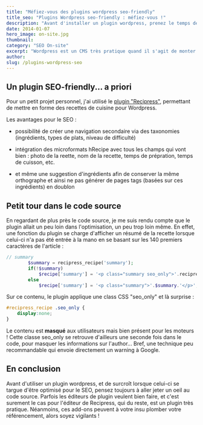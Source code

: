 ```yaml
---
title: "Méfiez-vous des plugins wordpress seo-friendly"
title_seo: "Plugins Wordpress seo-friendly : méfiez-vous !"
description: "Avant d'installer un plugin wordpress, prenez le temps de vérifier la façon dont il est codé pour éviter certains écueils. Démonstration ici avec Recipress."
date: 2014-01-07
hero_image: on-site.jpg
thumbnail:
category: "SEO On-site"
excerpt: "Wordpress est un CMS très pratique quand il s'agit de monter un petit projet sans devoir trop mettre les mains dans le cambouis. Le gros avantage est en effet de pouvoir utiliser la myriade de plugins disponibles pour greffer différentes fonctionnalités au site, sans même quitter la console d'admin. Pour autant, il convient de rester vigilant lors de l'utilisation d'un plugin. Retour d'expérience."
author:
slug: /plugins-wordpress-seo
---
```


## Un plugin SEO-friendly... a priori

Pour un petit projet personnel, j'ai utilisé le [plugin "Recipress"](http://wordpress.org/plugins/recipress/), permettant de mettre en forme des recettes de cuisine pour Wordpress.

Les avantages pour le SEO :

* possibilité de créer une navigation secondaire via des taxonomies (ingrédients, types de plats, niveau de difficulté)

* intégration des microformats hRecipe avec tous les champs qui vont bien : photo de la reette, nom de la recette, temps de prépration, temps de cuisson, etc.

* et même une suggestion d'ingrédients afin de conserver la même orthographe et ainsi ne pas générer de pages tags (basées sur ces ingrédients) en doublon

## Petit tour dans le code source

En regardant de plus près le code source, je me suis rendu compte que le plugin allait un peu loin dans l'optimisation, un peu trop loin même. En effet, une fonction du plugin se charge d'afficher un résumé de la recette lorsque celui-ci n'a pas été entrée à la mano en se basant sur les 140 premiers caractères de l'article :

``` php
// summary
		$summary = recipress_recipe('summary');
		if(!$summary)
			$recipe['summary'] = '<p class="summary seo_only">'.recipress_gen_summary().'</p>';
		else
			$recipe['summary'] = '<p class="summary">'.$summary.'</p>';
```

Sur ce contenu, le plugin applique une class CSS "seo_only" et là surprise :

``` css
#recipress_recipe .seo_only {
	display:none;
}
```

Le contenu est **masqué** aux utilisateurs mais bien présent pour les moteurs !
Cette classe seo_only se retrouve d'ailleurs une seconde fois dans le code, pour masquer les informations sur l'author...
Bref, une technique peu recommandable qui envoie directement un warning à Google.

## En conclusion

Avant d'utiliser un plugin wordpress, et de surcroît lorsque celui-ci se targue d'être optimisé pour le SEO, pensez toujours à aller jeter un oeil au code source.
Parfois les éditeurs de plugin veulent bien faire, et c'est surement le cas pour l'éditeur de Recipress, qui du reste, est un plugin très pratique. Néanmoins, ces add-ons peuvent à votre insu plomber votre référencement, alors soyez vigilants !
